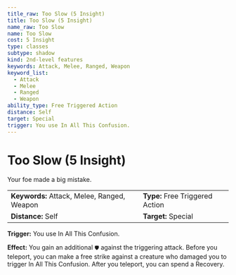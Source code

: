 ```yaml
---
title_raw: Too Slow (5 Insight)
title: Too Slow (5 Insight)
name_raw: Too Slow
name: Too Slow
cost: 5 Insight
type: classes
subtype: shadow
kind: 2nd-level features
keywords: Attack, Melee, Ranged, Weapon
keyword_list:
  - Attack
  - Melee
  - Ranged
  - Weapon
ability_type: Free Triggered Action
distance: Self
target: Special
trigger: You use In All This Confusion.
---
```


# Too Slow (5 Insight)

Your foe made a big mistake.

|                                             |                                 |
| :------------------------------------------ | :------------------------------ |
| **Keywords:** Attack, Melee, Ranged, Weapon | **Type:** Free Triggered Action |
| **Distance:** Self                          | **Target:** Special             |

**Trigger:** You use In All This Confusion.

**Effect:** You gain an additional `🛡` against the triggering attack. Before you teleport, you can make a free strike against a creature who damaged you to trigger In All This Confusion. After you teleport, you can spend a Recovery.
